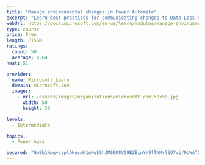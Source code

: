 ```yaml
---
title: "Manage environmental changes in Power Automate"
excerpt: "Learn best practices for communicating changes to Data Loss Prevention (DLP) policies, find out about how people are using Power Automate, discover who in your organization is creating and sharing flows, learn what connections are being used within your Power Automate environments, and observe how connections are established within your Power Automate environments."
webUrl: https://docs.microsoft.com/en-us/learn/modules/manage-environmental-changes/
type: course
price: Free
length: PT55M
ratings:
  count: 50
  average: 4.64
heat: 51

provider:
  name: Microsoft Learn
  domain: microsoft.com
  images:
    - url: /assets/images/organizations/microsoft.com-50x50.jpg
      width: 50
      height: 50

levels:
  - Intermediate

topics:
  - Power Apps

secured: "GeBb1Kmg+zzplOHusmW1wNqkShJM09K8V09BZELnY/9lTNMrl5O7vi/9UWATDl88duxZ7rcfAhXSeRM+ouPvDvfGE7flcqcxoZKMBPmuSrMWU1lEDm03munaRK9cJcp6GpRKqokyrNI1tqQvEOOwLBxaTfcnaA68biMw+k4XDWst9hARzcpD9CtSxshS3+NQUIp+zz2e0eKP/2wzWQKowup6R5uioujPesiv4/4G4cMeA0SDgYIlDhkFL44QXf0n0HUGSjyv8xs4t+mPaRJx0zhCS4Lb0nIK2Krn5oRdrVCk6RVOimOpNjlAHFcIvPdvd6+Z30foA8iz/oX/E8WOHio5Zo5et0JvbM+37M1rJUALK3hmczkwCfNcqk90qknK060/QX/kDw+lwuTqYt/GuA==;XIgCmmdVxhHxLd2GGEglEQ=="
---
```


